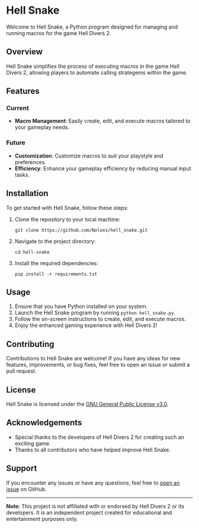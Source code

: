 # Hell Snake

Welcome to Hell Snake, a Python program designed for managing and running macros for the game Hell Divers 2.

## Overview

Hell Snake simplifies the process of executing macros in the game Hell Divers 2, allowing players to automate calling strategems within the game.

## Features
### Current

- **Macro Management**: Easily create, edit, and execute macros tailored to your gameplay needs.

### Future

- **Customization**: Customize macros to suit your playstyle and preferences.
- **Efficiency**: Enhance your gameplay efficiency by reducing manual input tasks.

## Installation

To get started with Hell Snake, follow these steps:

1. Clone the repository to your local machine:

    ```
    git clone https://github.com/Noloxs/hell_snake.git
    ```

2. Navigate to the project directory:

    ```
    cd hell-snake
    ```

3. Install the required dependencies:

    ```
    pip install -r requirements.txt
    ```

## Usage

1. Ensure that you have Python installed on your system.
2. Launch the Hell Snake program by running `python hell_snake.py`.
3. Follow the on-screen instructions to create, edit, and execute macros.
4. Enjoy the enhanced gaming experience with Hell Divers 2!

## Contributing

Contributions to Hell Snake are welcome! If you have any ideas for new features, improvements, or bug fixes, feel free to open an issue or submit a pull request. 

## License

Hell Snake is licensed under the [GNU General Public License v3.0](LICENSE.md).

## Acknowledgements

- Special thanks to the developers of Hell Divers 2 for creating such an exciting game.
- Thanks to all contributors who have helped improve Hell Snake.

## Support

If you encounter any issues or have any questions, feel free to [open an issue](https://github.com/Noloxs/hell_snake/issues) on GitHub.

---

**Note:** This project is not affiliated with or endorsed by Hell Divers 2 or its developers. It is an independent project created for educational and entertainment purposes only.